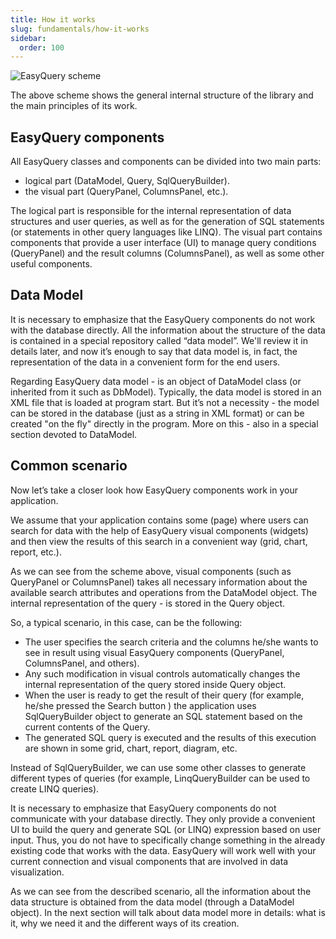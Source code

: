```yaml
---
title: How it works
slug: fundamentals/how-it-works
sidebar:
  order: 100
---
```


![EasyQuery scheme](https://files.aistant.com/korzh/easyquery-dotnet/images/eq-lib-schema.png)

 The above scheme shows the general internal structure of the library and the main principles of its work.

## EasyQuery components

All EasyQuery classes and components can be divided into two main parts:

* logical part (DataModel, Query, SqlQueryBuilder).
* the visual part (QueryPanel, ColumnsPanel, etc.).

The logical part is responsible for the internal representation of data structures and user queries, as well as for the generation of SQL statements (or statements in other query languages like LINQ).
The visual part contains components that provide a user interface (UI) to manage query conditions (QueryPanel) and the result columns (ColumnsPanel), as well as some other useful components.

## Data Model

It is necessary to emphasize that the EasyQuery components do not work with the database directly. All the information about the structure of the data is contained in a special repository called “data model”. We'll review it in details later, and now it’s enough to say that data model is, in fact, the representation of the data in a convenient form for the end users.

Regarding EasyQuery data model - is an object of DataModel class (or inherited from it such as DbModel). Typically, the data model is stored in an XML file that is loaded at program start. But it’s not a necessity - the model can be stored in the database (just as a string in XML format) or can be created "on the fly" directly in the program. More on this - also in a special section devoted to DataModel.

## Common scenario

Now let’s take a closer look how EasyQuery components work in your application.

We assume that your application contains some (page) where users can search for data with the help of EasyQuery visual components (widgets) and then view the results of this search in a convenient way (grid, chart, report, etc.).

As we can see from the scheme above, visual components (such as QueryPanel or ColumnsPanel) takes all necessary information about the available search attributes and operations from the DataModel object.
The internal representation of the query - is stored in the Query object.

So, a typical scenario, in this case, can be the following:

* The user specifies the search criteria and the columns he/she wants to see in result using visual EasyQuery components (QueryPanel, ColumnsPanel, and others).
* Any such modification in visual controls automatically changes the internal representation of the query stored inside Query object.
* When the user is ready to get the result of their query (for example, he/she pressed the Search button ) the application uses SqlQueryBuilder object to generate an SQL statement based on the current contents of the Query.
* The generated SQL query is executed and the results of this execution are shown in some grid, chart, report, diagram, etc.

Instead of SqlQueryBuilder, we can use some other classes to generate different types of queries (for example, LinqQueryBuilder can be used to create LINQ queries).

It is necessary to emphasize that EasyQuery components do not communicate with your database directly. They only provide a convenient UI to build the query and generate SQL (or LINQ) expression based on user input. Thus, you do not have to specifically change something in the already existing code that works with the data. EasyQuery will work well with your current connection and visual components that are involved in data visualization.

As we can see from the described scenario, all the information about the data structure is obtained from the data model (through a DataModel object). In the next section will talk about data model more in details: what is it, why we need it and the different ways of its creation.
